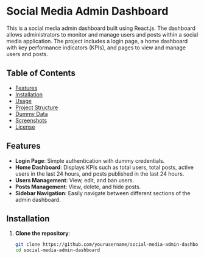 # Social Media Admin Dashboard

This is a social media admin dashboard built using React.js. The dashboard allows administrators to monitor and manage users and posts within a social media application. The project includes a login page, a home dashboard with key performance indicators (KPIs), and pages to view and manage users and posts.

## Table of Contents

- [Features](#features)
- [Installation](#installation)
- [Usage](#usage)
- [Project Structure](#project-structure)
- [Dummy Data](#dummy-data)
- [Screenshots](#screenshots)
- [License](#license)

## Features

- **Login Page**: Simple authentication with dummy credentials.
- **Home Dashboard**: Displays KPIs such as total users, total posts, active users in the last 24 hours, and posts published in the last 24 hours.
- **Users Management**: View, edit, and ban users.
- **Posts Management**: View, delete, and hide posts.
- **Sidebar Navigation**: Easily navigate between different sections of the admin dashboard.

## Installation

1. **Clone the repository**:

   ```bash
   git clone https://github.com/yourusername/social-media-admin-dashboard.git
   cd social-media-admin-dashboard
